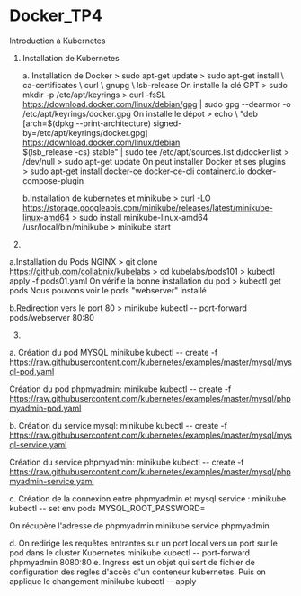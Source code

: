 # Docker_TP4

Introduction à Kubernetes

1. Installation de Kubernetes

   a. Installation de Docker
         > sudo apt-get update
         > sudo apt-get install \ ca-certificates \ curl \ gnupg \ lsb-release
       On installe la clé GPT
         > sudo mkdir -p /etc/apt/keyrings
         > curl -fsSL https://download.docker.com/linux/debian/gpg | sudo gpg --dearmor -o /etc/apt/keyrings/docker.gpg
       On installe le dépot 
         > echo \ "deb [arch=$(dpkg --print-architecture) signed-by=/etc/apt/keyrings/docker.gpg] https://download.docker.com/linux/debian \
           $(lsb_release -cs) stable" | sudo tee /etc/apt/sources.list.d/docker.list > /dev/null
         > sudo apt-get update
       On peut installer Docker et ses plugins
         > sudo apt-get install docker-ce docker-ce-cli containerd.io docker-compose-plugin
         
   b.Installation de kubernetes et minikube
         > curl -LO https://storage.googleapis.com/minikube/releases/latest/minikube-linux-amd64
         > sudo install minikube-linux-amd64 /usr/local/bin/minikube
         > minikube start
         
 2.
   a.Installation du Pods NGINX
         > git clone https://github.com/collabnix/kubelabs
         > cd kubelabs/pods101
         > kubectl apply -f pods01.yaml
     On vérifie la bonne installation du pod 
         > kubectl get pods
     Nous pouvons voir le pods "webserver" installé
     
   b.Redirection vers le port 80 
         > minikube kubectl -- port-forward pods/webserver 80:80
         
3.
a.
  Création du pod MYSQL
  minikube kubectl -- create -f https://raw.githubusercontent.com/kubernetes/examples/master/mysql/mysql-pod.yaml

  Création du pod phpmyadmin:
  minikube kubectl --  create -f https://raw.githubusercontent.com/kubernetes/examples/master/mysql/phpmyadmin-pod.yaml

b.
  Création du service mysql:
  minikube kubectl --  create -f https://raw.githubusercontent.com/kubernetes/examples/master/mysql/mysql-service.yaml

  Création du service phpmyadmin:
  minikube kubectl --  create -f https://raw.githubusercontent.com/kubernetes/examples/master/mysql/phpmyadmin-service.yaml
 
 c.
  Création de la connexion entre phpmyadmin et mysql service :
  minikube kubectl -- set env pods <phpmyadmin-pod-name> MYSQL_ROOT_PASSWORD=<your-password>

  On récupère l'adresse de phpmyadmin
  minikube service phpmyadmin
   
 d.
   On redirige les requêtes entrantes sur un port local vers un port sur le pod dans le cluster Kubernetes
   minikube kubectl -- port-forward phpmyadmin 8080:80
 e.
   Ingress est un objet qui sert de fichier de configuration des regles d'accès d'un conteneur kubernetes.
   <fichier>
   Puis on applique le changement 
   minikube kubectl -- apply


